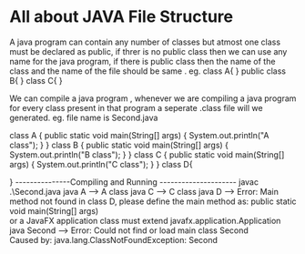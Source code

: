 # All about JAVA File Structure
A java program can contain any number of classes but atmost one class must be declared as public, if threr is no public class then we can use any name for the java program, if there is public class then the name of the class and the name of the file should be same .
eg.
class A{
}
public class B{
}
class C{
}

We can compile a java program , whenever we are compiling a java program for every class present in that program a seperate .class file will we generated.
eg. 
file name is Second.java

      
class A {
    public static void main(String[] args) {
        System.out.println("A class");
    }
}
class B {
    public static void main(String[] args) {
        System.out.println("B class");
    }
}
class C {
    public static void main(String[] args) {
        System.out.println("C class");
    }
}
class D{

}
---------------Compiling and Running ---------------------
 javac .\Second.java
 java A
  --> A class
 java C
  --> C class
 java D
  --> Error: Main method not found in class D, please define the main method as:
      public static void main(String[] args)                                 
      or a JavaFX application class must extend javafx.application.Application  
 java Second
  --> Error: Could not find or load main class Second    
      Caused by: java.lang.ClassNotFoundException: Second

